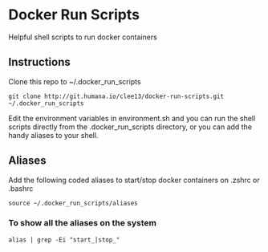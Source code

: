 # Docker Run Scripts

Helpful shell scripts to run docker containers 

## Instructions
Clone this repo to ~/.docker_run_scripts
```
git clone http://git.humana.io/clee13/docker-run-scripts.git ~/.docker_run_scripts
```

Edit the environment variables in environment.sh and you can run the shell scripts directly from the .docker_run_scripts directory, or you can add the handy aliases to your shell.

## Aliases
Add the following coded aliases to start/stop docker containers on .zshrc or .bashrc
```
source ~/.docker_run_scripts/aliases
```
### To show all the aliases on the system
```
alias | grep -Ei "start_|stop_"
```
